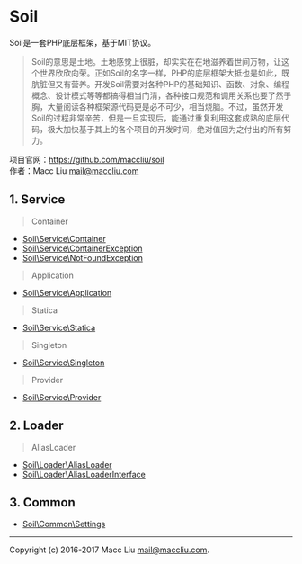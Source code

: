 # Soil

Soil是一套PHP底层框架，基于MIT协议。

> Soil的意思是土地。土地感觉上很脏，却实实在在地滋养着世间万物，让这个世界欣欣向荣。正如Soil的名字一样，PHP的底层框架大抵也是如此，既肮脏但又有营养。开发Soil需要对各种PHP的基础知识、函数、对象、编程概念、设计模式等等都搞得相当门清，各种接口规范和调用关系也要了然于胸，大量阅读各种框架源代码更是必不可少，相当烧脑。不过，虽然开发Soil的过程非常辛苦，但是一旦实现后，能通过重复利用这套成熟的底层代码，极大加快基于其上的各个项目的开发时间，绝对值回为之付出的所有努力。

项目官网：<https://github.com/maccliu/soil>  
作者：Macc Liu <mail@maccliu.com>


## 1. Service

> Container

* [Soil\Service\Container](Service/Container.md)
* [Soil\Service\ContainerException](Service/ContainerException.md)
* [Soil\Service\NotFoundException](Service/NotFoundException.md)

> Application

* [Soil\Service\Application](Service/Application.md)

> Statica

* [Soil\Service\Statica](Service/Statica.md)

> Singleton

* [Soil\Service\Singleton](Service/Singleton.md)

> Provider

* [Soil\Service\Provider](Service/Provider.md)


## 2. Loader

> AliasLoader

* [Soil\Loader\AliasLoader](Loader/AliasLoader.md)
* [Soil\Loader\AliasLoaderInterface](Loader/AliasLoaderInterface.md)


## 3. Common

* [Soil\Common\Settings](Common/Settings.md)

--------
Copyright (c) 2016-2017 Macc Liu <mail@maccliu.com>.